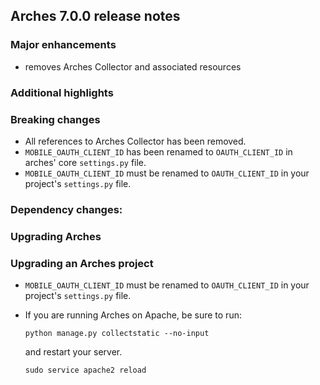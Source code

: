 Arches 7.0.0 release notes
------------------------


### Major enhancements
- removes Arches Collector and associated resources

### Additional highlights


### Breaking changes
- All references to Arches Collector has been removed.
- `MOBILE_OAUTH_CLIENT_ID` has been renamed to `OAUTH_CLIENT_ID` in arches' core `settings.py` file.
- `MOBILE_OAUTH_CLIENT_ID` must be renamed to `OAUTH_CLIENT_ID` in your project's `settings.py` file.

### Dependency changes:

### Upgrading Arches

### Upgrading an Arches project
- `MOBILE_OAUTH_CLIENT_ID` must be renamed to `OAUTH_CLIENT_ID` in your project's `settings.py` file.

- If you are running Arches on Apache, be sure to run:

    ```
    python manage.py collectstatic --no-input
    ```
    and restart your server.
    ```
    sudo service apache2 reload
    ```